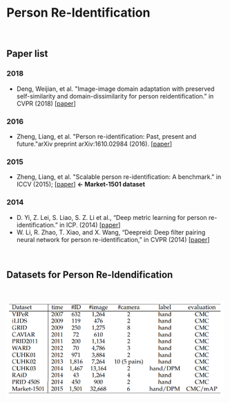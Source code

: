 Person Re-Identification
========================

<br/>

## Paper list

### 2018
* Deng, Weijian, et al. "Image-image domain adaptation with preserved self-similarity and domain-dissimilarity for person reidentification." in CVPR (2018) [[paper](http://openaccess.thecvf.com/content_cvpr_2018/papers/Deng_Image-Image_Domain_Adaptation_CVPR_2018_paper.pdf)]

### 2016
* Zheng, Liang, et al. "Person re-identification: Past, present and future."arXiv preprint arXiv:1610.02984 (2016). [[paper](https://arxiv.org/abs/1610.02984)]

### 2015
* Zheng, Liang, et al. "Scalable person re-identification: A benchmark." in ICCV (2015); [[paper](https://www.cv-foundation.org/openaccess/content_iccv_2015/papers/Zheng_Scalable_Person_Re-Identification_ICCV_2015_paper.pdf)] **← Market-1501 dataset**

### 2014 
* D. Yi, Z. Lei, S. Liao, S. Z. Li et al., “Deep metric learning for person re-identification.” in ICP. (2014) [[paper](https://ieeexplore.ieee.org/stamp/stamp.jsp?tp=&arnumber=6976727)]
* W. Li, R. Zhao, T. Xiao, and X. Wang, “Deepreid: Deep filter pairing neural network for person re-identification,” in CVPR (2014) [[paper](https://www.cv-foundation.org/openaccess/content_cvpr_2014/papers/Li_DeepReID_Deep_Filter_2014_CVPR_paper.pdf)]

<br/>

## Datasets for Person Re-Idendification
<br/>

![dataset_chart](./images/person_re-id_dataset.png)
